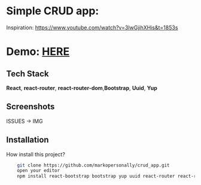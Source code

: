 # Simple CRUD app:

Inspiration: https://www.youtube.com/watch?v=3IwGjihXHis&t=1853s

# Demo: [HERE](https://crud-app-pi-six.vercel.app/)





## Tech Stack

**React**, **react-router**, **react-router-dom**,**Bootstrap**, **Uuid**, **Yup** 


## Screenshots

ISSUES -> IMG 

## Installation

How install this project?

```bash
    git clone https://github.com/markopersonally/crud_app.git
    open your editor
    npm install react-bootstrap bootstrap yup uuid react-router react-router-dom react-scripts
```
    
